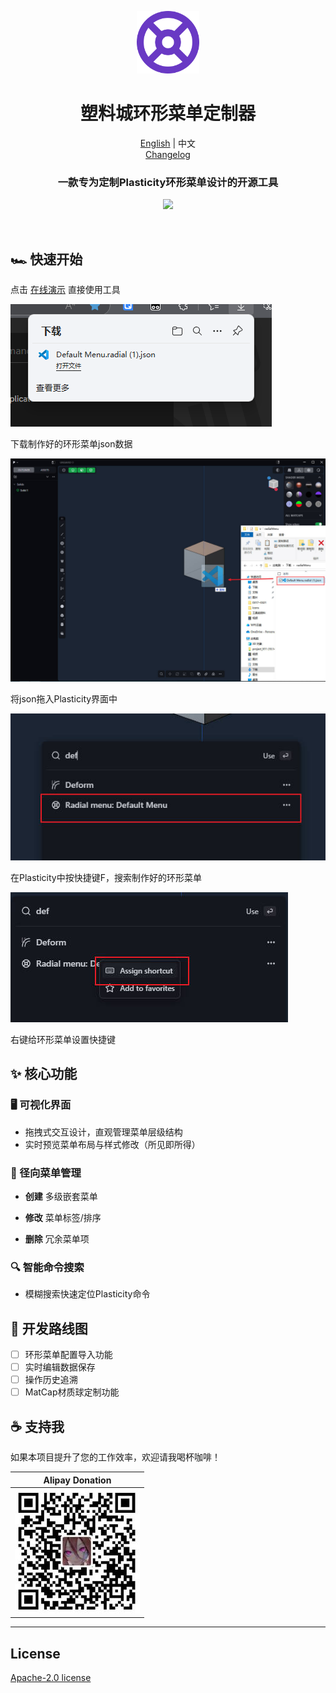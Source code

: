 <p align="center">
  <img width="100" height="100" src="./radmenu.png" />
</p>
<h1 align="center">塑料城环形菜单定制器</h1>

<div style="text-align: center;">

[English](../README.md) | 中文<br>
[Changelog](./Changelog.md)
</div>

<h3 align="center">
  一款专为定制Plasticity环形菜单设计的开源工具
</h3>
<p align="center">
  <img width="900" src="./preview.gif" />
</p>
<br>

## 🏎️ 快速开始
点击 [在线演示](https://pepperkun.github.io/plasticity-radial-menu-editor/) 直接使用工具

![download](./download.png)

下载制作好的环形菜单json数据

![drag](./drag.jpg)

将json拖入Plasticity界面中

![search](./search.jpg)

在Plasticity中按快捷键F，搜索制作好的环形菜单

![shortcuts](./shortcuts.jpg)

右键给环形菜单设置快捷键


## ✨ 核心功能
### 🖥 可视化界面
- 拖拽式交互设计，直观管理菜单层级结构
- 实时预览菜单布局与样式修改（所见即所得）

### 🔄 径向菜单管理
- ​**创建** 多级嵌套菜单

- ​**修改** 菜单标签/排序
- ​**删除** 冗余菜单项

### 🔍 智能命令搜索
- 模糊搜索快速定位Plasticity命令

##  🔧 开发路线图
- [ ] 环形菜单配置导入功能
- [ ] 实时编辑数据保存
- [ ] 操作历史追溯
- [ ] MatCap材质球定制功能

## ☕ 支持我
如果本项目提升了您的工作效率，欢迎请我喝杯咖啡！

|                      Alipay Donation                       |
|:----------------------------------------------------------:|
| ![alipay](./qrcode.jpg) <!-- Replace with QR code path --> |

--- 



## License
[Apache-2.0 license](LICENSE)
